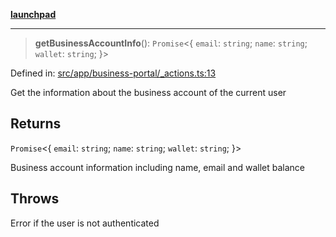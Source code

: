 [**launchpad**](index.md)

***

> **getBusinessAccountInfo**(): `Promise`\<\{ `email`: `string`; `name`: `string`; `wallet`: `string`; \}\>

Defined in: [src/app/business-portal/\_actions.ts:13](https://github.com/victorbratov/launchpad/blob/d14315d3bd6634bc1c0e4507f8ad0551e9221cbc/src/app/business-portal/_actions.ts#L13)

Get the information about the business account of the current user

## Returns

`Promise`\<\{ `email`: `string`; `name`: `string`; `wallet`: `string`; \}\>

Business account information including name, email and wallet balance

## Throws

Error if the user is not authenticated
